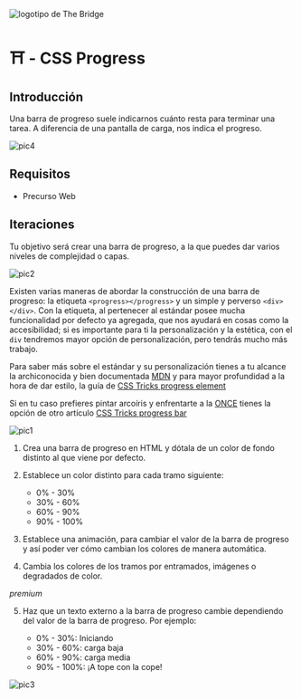 ![logotipo de The Bridge](https://user-images.githubusercontent.com/27650532/77754601-e8365180-702b-11ea-8bed-5bc14a43f869.png "logotipo de The Bridge")

# :shinto_shrine: - CSS Progress #

## Introducción ##

Una barra de progreso suele indicarnos cuánto resta para terminar una tarea. A diferencia de una pantalla de carga, nos indica el progreso.

![pic4]

## Requisitos ##

- Precurso Web

## Iteraciones ##

Tu objetivo será crear una barra de progreso, a la que puedes dar varios niveles de complejidad o capas.

![pic2]

Existen varias maneras de abordar la construcción de una barra de progreso: la etiqueta `<progress></progress>` y un simple y perverso `<div></div>`. Con la etiqueta, al pertenecer al estándar posee mucha funcionalidad por defecto ya agregada, que nos ayudará en cosas como la accesibilidad; si es importante para ti la personalización y la estética, con el `div` tendremos mayor opción de personalización, pero tendrás mucho más trabajo.

Para saber más sobre el estándar y su personalización tienes a tu alcance la archiconocida y bien documentada [MDN] y para mayor profundidad a la hora de dar estilo, la guía de [CSS Tricks progress element]

Si en tu caso prefieres pintar arcoíris y enfrentarte a la [ONCE] tienes la opción de otro artículo [CSS Tricks progress bar]

![pic1]

1. Crea una barra de progreso en HTML y dótala de un color de fondo distinto al que viene por defecto.

2. Establece un color distinto para cada tramo siguiente:
    - 0% - 30%
    - 30% - 60%
    - 60% - 90%
    - 90% - 100%

3. Establece una animación, para cambiar el valor de la barra de progreso y así poder ver cómo cambian los colores de manera automática.

4. Cambia los colores de los tramos por entramados, imágenes o degradados de color.

_premium_

5. Haz que un texto externo a la barra de progreso cambie dependiendo del valor de la barra de progreso. Por ejemplo:

    - 0% - 30%: Iniciando
    - 30% - 60%: carga baja
    - 60% - 90%: carga media
    - 90% - 100%: ¡A tope con la cope!

![pic3]

[MDN]: https://developer.mozilla.org/en-US/docs/Web/HTML/Element/progress "MDN"
[CSS Tricks progress element]: https://css-tricks.com/html5-progress-element "CSS Tricks progress element"
[CSS Tricks progress bar]: https://css-tricks.com/css3-progress-bars "CSS Tricks progress bar"
[ONCE]: https://www.once.es "ONCE"

[pic1]: https://media.giphy.com/media/jowDayTpFmZ6O9uxO5/giphy.gif
[pic2]: https://media.giphy.com/media/7OX6i6JHS645Ui31Dr/giphy.gif
[pic3]: https://media.giphy.com/media/11ASZtb7vdJagM/giphy.gif
[pic4]: https://media.giphy.com/media/SuIHOAKjBhfvrahdcv/giphy.gif
